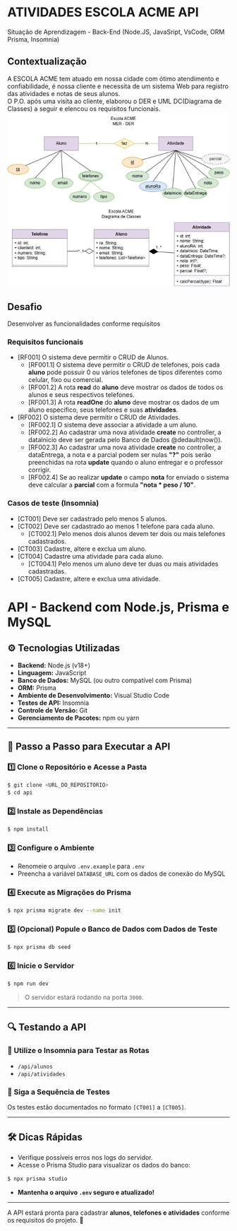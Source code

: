 # ATIVIDADES ESCOLA ACME API
Situação de Aprendizagem - Back-End (Node.JS, JavaSript, VsCode, ORM Prisma, Insomnia)
## Contextualização
A ESCOLA ACME tem atuado em nossa cidade com ótimo atendimento e confiabilidade, é nossa cliente e necessita de um sistema Web para registro das atividades e notas de seus alunos.<br>O P.O. após uma visita ao cliente, elaborou o DER e UML DC(Diagrama de Classes) a seguir e elencou os requisitos funcionais.<br>
![DER e DC](./docs/der-dc.png)
## Desafio
Desenvolver as funcionalidades conforme requisitos

### Requisitos funcionais
- [RF001] O sistema deve permitir o CRUD de Alunos.
    - [RF001.1] O sistema deve permitir o CRUD de telefones, pois cada **aluno** pode possuir 0 ou vários telefones de tipos diferentes como celular, fixo ou comercial.
    - [RF001.2] A rota **read** do **aluno** deve mostrar os dados de todos os alunos e seus respectivos telefones.
    - [RF001.3] A rota **readOne** do **aluno** deve mostrar os dados de um aluno específico, seus telefones e suas **atividades**.
- [RF002] O sistema deve permitir o CRUD de Atividades.
    - [RF002.1] O sistema deve associar a atividade a um aluno.
    - [RF002.2] Ao cadastrar uma nova atividade **create** no controller, a dataInicio deve ser gerada pelo Banco de Dados @dedault(now()).
    - [RF002.3] Ao cadastrar uma nova atividade **create** no controller, a dataEntrega, a nota e a parcial podem ser nulas **"?"** pois serão preenchidas na rota **update** quando o aluno entregar e o professor corrigir.
    - [RF002.4] Se ao realizar **update** o campo **nota** for enviado o sistema deve calcular a **parcial** com a formula **"nota * peso / 10"**.

### Casos de teste (Insomnia)
- [CT001] Deve ser cadastrado pelo menos 5 alunos.
- [CT002] Deve ser cadastrado ao menos 1 telefone para cada aluno.
    - [CT002.1] Pelo menos dois alunos devem ter dois ou mais telefones cadastrados.
- [CT003] Cadastre, altere e exclua um aluno.
- [CT004] Cadastre uma atividade para cada aluno.
    - [CT004.1] Pelo menos um aluno deve ter duas ou mais atividades cadastradas.
- [CT005] Cadastre, altere e exclua uma atividade.

# API - Backend com Node.js, Prisma e MySQL

## ⚙️ Tecnologias Utilizadas

- **Backend:** Node.js (v18+)
- **Linguagem:** JavaScript
- **Banco de Dados:** MySQL (ou outro compatível com Prisma)
- **ORM:** Prisma
- **Ambiente de Desenvolvimento:** Visual Studio Code
- **Testes de API:** Insomnia
- **Controle de Versão:** Git
- **Gerenciamento de Pacotes:** npm ou yarn

---

## 🚀 Passo a Passo para Executar a API

### 1️⃣ Clone o Repositório e Acesse a Pasta
```sh
$ git clone <URL_DO_REPOSITORIO>
$ cd api
```

### 2️⃣ Instale as Dependências
```sh
$ npm install
```

### 3️⃣ Configure o Ambiente
- Renomeie o arquivo `.env.example` para `.env`
- Preencha a variável `DATABASE_URL` com os dados de conexão do MySQL

### 4️⃣ Execute as Migrações do Prisma
```sh
$ npx prisma migrate dev --name init
```

### 5️⃣ (Opcional) Popule o Banco de Dados com Dados de Teste
```sh
$ npx prisma db seed
```

### 6️⃣ Inicie o Servidor
```sh
$ npm run dev
```
> O servidor estará rodando na porta `3000`.

---

## 🔍 Testando a API

### 📌 Utilize o Insomnia para Testar as Rotas
- `/api/alunos`
- `/api/atividades`

### 📌 Siga a Sequência de Testes
Os testes estão documentados no formato `[CT001]` a `[CT005]`.

---

## 🛠️ Dicas Rápidas

- Verifique possíveis erros nos logs do servidor.
- Acesse o Prisma Studio para visualizar os dados do banco:
```sh
$ npx prisma studio
```
- **Mantenha o arquivo `.env` seguro e atualizado!**

---

A API estará pronta para cadastrar **alunos, telefones e atividades** conforme os requisitos do projeto. 🚀

